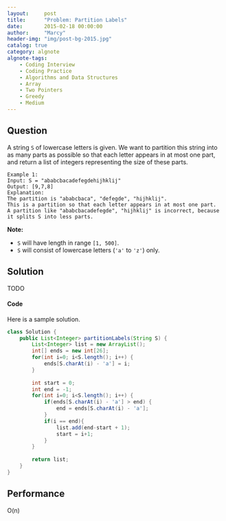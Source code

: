 ```yaml
---
layout:     post
title:      "Problem: Partition Labels"
date:       2015-02-18 00:00:00
author:     "Marcy"
header-img: "img/post-bg-2015.jpg"
catalog: true
category: algnote
algnote-tags:
    - Coding Interview
    - Coding Practice
    - Algorithms and Data Structures
    - Array
    - Two Pointers
    - Greedy
    - Medium
---
```


## Question

A string `S` of lowercase letters is given. We want to partition this string into as many parts as possible so that each letter appears in at most one part, and return a list of integers representing the size of these parts.

```
Example 1:
Input: S = "ababcbacadefegdehijhklij"
Output: [9,7,8]
Explanation:
The partition is "ababcbaca", "defegde", "hijhklij".
This is a partition so that each letter appears in at most one part.
A partition like "ababcbacadefegde", "hijhklij" is incorrect, because it splits S into less parts.
```

**Note:**
- `S` will have length in range `[1, 500]`.
- `S` will consist of lowercase letters (`'a'` to `'z'`) only.

## Solution

TODO

#### Code

Here is a sample solution.

```java
class Solution {
    public List<Integer> partitionLabels(String S) {
        List<Integer> list = new ArrayList();
        int[] ends = new int[26];
        for(int i=0; i<S.length(); i++) {
            ends[S.charAt(i) - 'a'] = i;
        }
        
        int start = 0;
        int end = -1;
        for(int i=0; i<S.length(); i++) {
            if(ends[S.charAt(i) - 'a'] > end) {
                end = ends[S.charAt(i) - 'a'];
            }
            if(i == end){
                list.add(end-start + 1);
                start = i+1;
            }
        }
        
        return list;
    }
}
```

## Performance

O(n)
